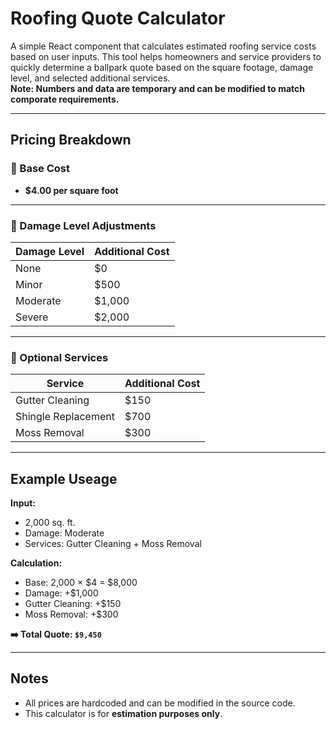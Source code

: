 #  Roofing Quote Calculator

A simple React component that calculates estimated roofing service costs based on user inputs. This tool helps homeowners and service providers to quickly determine a ballpark quote based on the square footage, damage level, and selected additional services. <br />
**Note: Numbers and data are temporary and can be modified to match comporate requirements.**

---

##  Pricing Breakdown

### 🔹 Base Cost
- **$4.00 per square foot**

---

### 🔹 Damage Level Adjustments
| Damage Level | Additional Cost |
|--------------|-----------------|
| None         | $0              |
| Minor        | $500            |
| Moderate     | $1,000          |
| Severe       | $2,000          |

---

### 🔹 Optional Services
| Service               | Additional Cost |
|------------------------|-----------------|
| Gutter Cleaning        | $150            |
| Shingle Replacement    | $700            |
| Moss Removal           | $300            |

---

##  Example Useage

**Input:**
- 2,000 sq. ft.
- Damage: Moderate
- Services: Gutter Cleaning + Moss Removal

**Calculation:**
- Base: 2,000 × $4 = $8,000  
- Damage: +$1,000  
- Gutter Cleaning: +$150  
- Moss Removal: +$300  

**➡️ Total Quote: `$9,450`**

---

##  Notes

- All prices are hardcoded and can be modified in the source code.
- This calculator is for **estimation purposes only**.
